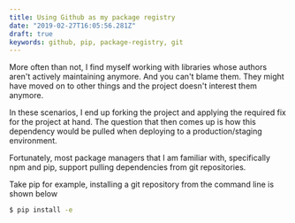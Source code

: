 ```yaml
---
title: Using Github as my package registry
date: "2019-02-27T16:05:56.281Z"
draft: true
keywords: github, pip, package-registry, git
---
```


More often than not, I find myself working with libraries whose authors aren't actively maintaining anymore. And you can't blame them. They might have moved on to other things and the project doesn't interest them anymore. 

In these scenarios, I end up forking the project and applying the required fix for the project at hand. The question that then comes up is how this dependency would be pulled when deploying to a production/staging environment.

Fortunately, most package managers that I am familiar with, specifically npm and pip, support pulling dependencies from git repositories.

Take pip for example, installing a git repository from the command line is shown below

```bash
$ pip install -e 
```